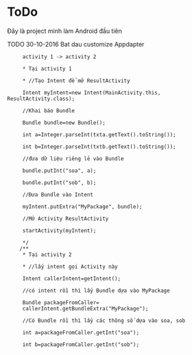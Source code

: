 # ToDo
Đây là project mình làm Android đầu tiên

TODO
30-10-2016 Bat dau customize Appdapter

         activity 1 -> activity 2

         * Tại activity 1

         * //Tạo Intent để mở ResultActivity

         Intent myIntent=new Intent(MainActivity.this, ResultActivity.class);

         //Khai báo Bundle

         Bundle bundle=new Bundle();

         int a=Integer.parseInt(txta.getText().toString());

         int b=Integer.parseInt(txtb.getText().toString());

         //đưa dữ liệu riêng lẻ vào Bundle

         bundle.putInt("soa", a);

         bundle.putInt("sob", b);

         //Đưa Bundle vào Intent

         myIntent.putExtra("MyPackage", bundle);

         //Mở Activity ResultActivity

         startActivity(myIntent);

         */
        /**
         * Tại activity 2

         * //lấy intent gọi Activity này

         Intent callerIntent=getIntent();

         //có intent rồi thì lấy Bundle dựa vào MyPackage

         Bundle packageFromCaller=
         callerIntent.getBundleExtra("MyPackage");

         //Có Bundle rồi thì lấy các thông số dựa vào soa, sob

         int a=packageFromCaller.getInt("soa");
         
         int b=packageFromCaller.getInt("sob");

